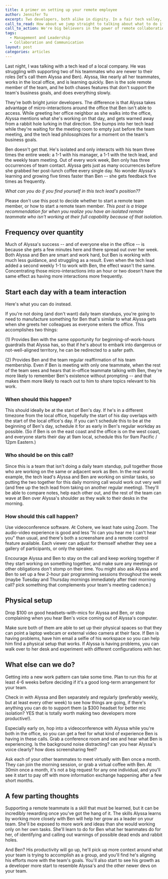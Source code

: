 ```yaml
---
title: A primer on setting up your remote employee
author: Jennifer Tu
excerpt: Two developers, both alike in dignity. In a fair tech valley, where we lay our scene.<br>...you know what iambic pentameter is hella hard.
call_to_read: How about we jump straight to talking about what to do if you have a lonely remote developer who's not succeeding on your in-office team.
call_to_action: We're big believers in the power of remote collaboration, of teams being much more than the sum of the parts.  Do you have questions about how to support your remote team members?
tags:
  - Management and Leadership
  - Collaboration and Communication
layout: post
categories: articles
---
```


Last night, I was talking with a tech lead of a local company. He was struggling with supporting two of his teammates who are newer to their roles (let's call them Alyssa and Ben). Alyssa, like nearly all her teammates, works in the local office, and is learning quickly. Ben is the sole remote member of the team, and he both chases features that don't support the team's business goals, and does everything slowly.

They're both bright junior developers. The difference is that Alyssa takes advantage of micro-interactions around the office that Ben isn't able to access. While greeting her office neighbor as she walks into the office, Alyssa mentions what she's working on that day, and gets warned away from a rabbit hole lurking in that direction. She bumps into her tech lead while they're waiting for the meeting room to empty just before the team meeting, and the tech lead philosophizes for a moment on the team's business goals.

Ben doesn't get that. He's isolated and only interacts with his team three times the entire week: a 1-1 with his manager, a 1-1 with the tech lead, and the weekly team meeting. Out of every work week, Ben only has three occurrences of team contact. Alyssa gets just as many occurrences before she grabbed her post-lunch coffee every single day. No wonder Alyssa's learning and growing five times faster than Ben -- she gets feedback five times as frequently.

_What can you do if you find yourself in this tech lead's position??_

Please don't use this post to decide whether to start a remote team member, or how to start a remote team member.
_This post is a triage recommendation for when you realize you have an isolated remote teammate who isn't working at their full capability because of that isolation._

## Frequency over quantity

Much of Alyssa's success -- and of everyone else in the office -- is because she gets a few minutes here and there spread out over her week. Both Alyssa and Ben are smart and work hard, but Ben is working with much less guidance, and struggling as a result. Even when the tech lead added a second weekly 1-1 to work with Ben, the effect wasn't the same. Concentrating those micro-interactions into an hour or two doesn't have the same effect as having more interactions more frequently.

## Start each day with a team interaction

Here's what you can do instead.

If you're not doing (and don't want) daily team standups, you're going to need to manufacture something for Ben that's similar to what Alyssa gets when she greets her colleagues as everyone enters the office. This accomplishes two things:

(1) Provides Ben with the same opportunity for beginning-of-work-hours guardrails that Alyssa has, so that if he's about to embark into dangerous or not-well-aligned territory, he can be redirected to a safer path.

(2) Provides Ben and the team regular reaffirmation of his team membership. Even if Ben is meeting with only one teammate, when the rest of the team sees and hears that in-office teammate talking with Ben, they're more likely to remember Ben's existence without prompting -- and that makes them more likely to reach out to him to share topics relevant to his work.

### When should this happen?

This should ideally be at the start of Ben's day. If he's in a different timezone from the local office, hopefully the start of his day overlaps with the start of the local office's day. If you can't schedule this to be at the beginning of Ben's day, schedule it for as early in Ben's regular workday as possible. (So if Ben is on the east coast and the office is on the west coast, and everyone starts their day at 9am local, schedule this for 9am Pacific / 12pm Eastern.)

### Who should be on this call?

Since this is a team that isn't doing a daily team standup, pull together those who are working on the same or adjacent work as Ben. In the real world example, the tech lead's Alyssa and Ben are working on similar tasks, so putting the two together for this daily morning call would work out very well (and free up the tech lead from taking on another regular meeting). They'll be able to compare notes, help each other out, and the rest of the team can wave at Ben over Alyssa's shoulder as they walk to their desks in the morning.

### How should this call happen?

Use videoconference software. At Cohere, we least hate using Zoom. The audio-video experience is good and less "hi can you hear me I can't hear you" than usual, and there's both a screenshare and a remote control feature available. Each viewer can adjust for themself whether they see a gallery of participants, or only the speaker.

Encourage Alyssa and Ben to stay on the call and keep working together if they start working on something together, and make sure any meetings or other obligations don't stomp on their time. You might also ask Alyssa and Ben to set up a few 2-hour pair programming sessions throughout the week (maybe Tuesday and Thursday mornings immediately after their morning call? pick something that complements your team's meeting cadence.)

## Physical setup

Drop $100 on good headsets-with-mics for Alyssa and Ben, or stop complaining when you hear Ben's voice coming out of Alyssa's computer.

Make sure both of them are able to set up their physical spaces so that they can point a laptop webcam or external video camera at their face. If Ben is having problems, have him email a selfie of his workspace so you can help him find a physical setup that works. If Alyssa is having problems, you can walk over to her desk and experiment with different configurations with her.

## What else can we do?

Getting into a new work pattern can take some time. Plan to run this for at least 4-6 weeks before deciding if it's a good long-term arrangement for your team.

Check in with Alyssa and Ben separately and regularly (preferably weekly, but at least every other week) to see how things are going, if there's anything you can do to support them (a $300 headset for better mic isolation? YES that is totally worth making two developers more productive!).

Especially early on, hop into a videoconference with Alyssa while you're both in the office, so you can get a feel for what kind of experience Ben is having in these calls. Grab a conference room and see and hear what Ben is experiencing. Is the background noise distracting? can you hear Alyssa's voice clearly? how does screensharing feel?

Ask each of your other teammates to meet virtually with Ben once a month. They can join the morning session, or grab a virtual coffee with Ben. At 30min once a month, it's not a big request for any one individual, and you'll see it start to pay off with more information exchange happening after a few short months.

## A few parting thoughts

Supporting a remote teammate is a skill that must be learned, but it can be incredibly rewarding once you've got the hang of it. The skills Alyssa learns by working more closely with Ben will help her grow as a leader on your team. She'll be exposed to more work and ideas than she would working only on her own tasks. She'll learn to do for Ben what her teammates do for her, of identifying and calling out warnings of possible dead ends and rabbit holes.

And Ben? His productivity will go up, he'll pick up more context around what your team is trying to accomplish as a group, and you'll find he's aligning his efforts more with the team's goals. You'll also start to see his growth as a developer more start to resemble Alyssa's and the other newer devs on your team.
